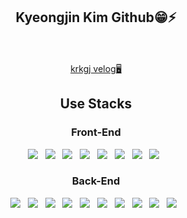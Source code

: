  <div align=center>
  <h2>Kyeongjin Kim Github😁⚡</h2>
  <br><br>
  </div>
 <div align=center>
 <div><a href="https://velog.io/@krkgj">krkgj velog🖥</a></div>
  <div>
   <h2>Use Stacks</h2>
   <h3>Front-End</h3>
<img src="https://img.shields.io/badge/HTML5-E34F26?style=flat-square&logo=HTML5&logoColor=white"/> &nbsp
<img src="https://img.shields.io/badge/CSS3-1572B6?style=flat-square&logo=CSS3&logoColor=white"/> &nbsp
<img src="https://img.shields.io/badge/JavaScript-F7DF1E?style=flat-square&logo=JavaScript&logoColor=white"/> &nbsp
<img src="https://img.shields.io/badge/Vue.js-4FC08D?style=flat-square&logo=Vue.js&logoColor=white"/> &nbsp
<img src="https://img.shields.io/badge/Vuetify-1867C0?style=flat-square&logo=Vuetify&logoColor=white"/> &nbsp
<img src="https://img.shields.io/badge/Bootstrap-7952B3?style=flat-square&logo=Bootstrap&logoColor=white"/> &nbsp
<img src="https://img.shields.io/badge/React-61DAFB?style=flat-square&logo=React&logoColor=white"/> &nbsp
<img src="https://img.shields.io/badge/MUI-007FFF?style=flat-square&logo=MUI&logoColor=white"/> &nbsp
  </div>
  <div>
  <h3>Back-End</h3>
<img src="https://img.shields.io/badge/Spring-6DB33F?style=flat-square&logo=Spring&logoColor=white"/> &nbsp
<img src="https://img.shields.io/badge/Spring Boot-6DB33F?style=flat-square&logo=Spring Boot&logoColor=white"/> &nbsp
<img src="https://img.shields.io/badge/Java-CC491C?style=flat-square&logo=Java&logoColor=white"/> &nbsp
<img src="https://img.shields.io/badge/Jenkins-D24939?style=flat-square&logo=Jenkins&logoColor=white"/> &nbsp
<img src="https://img.shields.io/badge/MySQL-4479A1?style=flat-square&logo=MySQL&logoColor=white"/> &nbsp
<img src="https://img.shields.io/badge/Oracle-F80000?style=flat-square&logo=Oracle&logoColor=white"/> &nbsp
<img src="https://img.shields.io/badge/CentOS-262577?style=flat-square&logo=CentOS&logoColor=white"/> &nbsp
<img src="https://img.shields.io/badge/Ubuntu-E95420?style=flat-square&logo=Ubuntu&logoColor=white"/> &nbsp
<img src="https://img.shields.io/badge/Linux-FCC624?style=flat-square&logo=Linux&logoColor=white"/> &nbsp
<img src="https://img.shields.io/badge/Nodejs-339933?style=flat-square&logo=nodejs&logoColor=white"/> &nbsp
    </div>
  </div>
  
